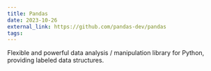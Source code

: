 ```yaml
---
title: Pandas
date: 2023-10-26
external_link: https://github.com/pandas-dev/pandas
tags:
---
```


Flexible and powerful data analysis / manipulation library for Python, providing labeled data structures.

<!--more-->
